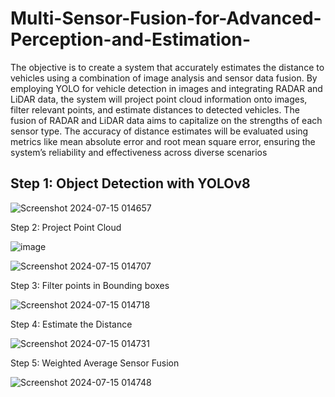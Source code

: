 # Multi-Sensor-Fusion-for-Advanced-Perception-and-Estimation-
The objective is to create a system that accurately estimates the distance to vehicles using a combination of image analysis and sensor data fusion. By employing YOLO for vehicle detection in images and integrating RADAR and LiDAR data, the system will project point cloud information onto images, filter relevant points, and estimate distances to detected vehicles. The fusion of RADAR and LiDAR data aims to capitalize on the strengths of each sensor type. The accuracy of distance estimates will be evaluated using metrics like mean absolute error and root mean square error, ensuring the system’s reliability and effectiveness across diverse scenarios


## **Step 1: Object Detection with YOLOv8** ##

![Screenshot 2024-07-15 014657](https://github.com/user-attachments/assets/b270d9a8-f3f1-4377-8e71-12a65df098e0)




Step 2: Project Point Cloud

![image](https://github.com/user-attachments/assets/f1911f40-db16-4ceb-a6bc-85941594129e)



![Screenshot 2024-07-15 014707](https://github.com/user-attachments/assets/8951ddf4-ace9-49df-96f1-821deecae933)








Step 3: Filter points in Bounding boxes





![Screenshot 2024-07-15 014718](https://github.com/user-attachments/assets/84e31a04-3d9d-4df0-9cd3-23b64d61c217)







Step 4: Estimate the Distance





![Screenshot 2024-07-15 014731](https://github.com/user-attachments/assets/6a72fe80-ae00-46e9-add5-d7b911d9099c)







Step 5: Weighted Average Sensor Fusion




![Screenshot 2024-07-15 014748](https://github.com/user-attachments/assets/df07ea7d-9acb-4b3e-b98e-ce08ad0465e8)

